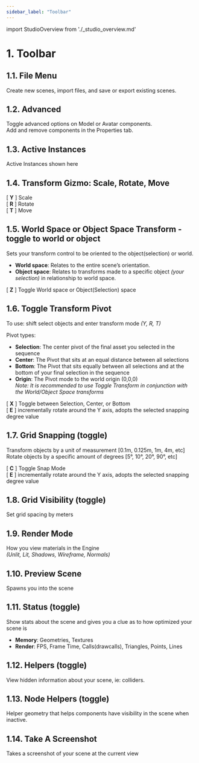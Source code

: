 ```yaml
---
sidebar_label: "Toolbar"
---
```

import StudioOverview from './_studio_overview.md'

# 1. Toolbar
<StudioOverview />

## 1.1. File Menu
Create new scenes, import files, and save or export existing scenes.  

## 1.2. Advanced
Toggle advanced options on Model or Avatar components.  
Add and remove components in the Properties tab.

## 1.3. Active Instances
Active Instances shown here

## 1.4. Transform Gizmo:  Scale, Rotate, Move
[ **Y** ] Scale  
[ **R** ] Rotate  
[ **T** ] Move  

## 1.5. World Space or Object Space Transform -  toggle to world or object
Sets your transform control to be oriented to the object(selection) or world.
- **World space**: Relates to the entire scene’s orientation.
- **Object space**: Relates to transforms made to a specific object _(your selection)_ in relationship to world space.

[ **Z** ] Toggle World space or Object(Selection) space

## 1.6. Toggle Transform Pivot
To use: shift select objects and enter transform mode *(Y, R, T)*

Pivot types:
- **Selection**: The center pivot of the final asset you selected in the sequence
- **Center**: The Pivot that sits at an equal distance between all selections
- **Bottom**: The Pivot that sits equally between all selections and at the bottom of your final selection in the sequence
- **Origin**: The Pivot mode to the world origin (0,0,0)  
_Note: It is recommended to use Toggle Transform in conjunction with the World/Object Space transforms_

[ **X** ] Toggle between Selection, Center, or Bottom  
[ **E** ] incrementally rotate around the Y axis, adopts the selected snapping degree value  

## 1.7. Grid Snapping (toggle)
Transform objects by a unit of measurement [0.1m, 0.125m, 1m, 4m, etc]  
Rotate objects by a specific amount of degrees [5°, 10°, 20°, 90°, etc]

[ **C** ] Toggle Snap Mode  
[ **E** ] incrementally rotate around the Y axis, adopts the selected snapping degree value  

## 1.8. Grid Visibility (toggle)
Set grid spacing by meters

## 1.9. Render Mode
How you view materials in the Engine  
_(Unlit, Lit, Shadows, Wireframe, Normals)_

## 1.10. Preview Scene
Spawns you into the scene  

## 1.11. Status (toggle)
Show stats about the scene and gives you a clue as to how optimized your scene is
- **Memory**: Geometries, Textures
- **Render**: FPS, Frame Time, Calls(drawcalls), Triangles, Points, Lines

## 1.12. Helpers (toggle)
View hidden information about your scene, ie: colliders.

## 1.13. Node Helpers (toggle)
Helper geometry that helps components have visibility in the scene when inactive.

## 1.14. Take A Screenshot
Takes a screenshot of your scene at the current view
